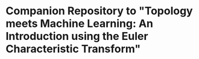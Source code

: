 # Companion Repository to "Topology meets Machine Learning: An Introduction using the Euler Characteristic Transform"
